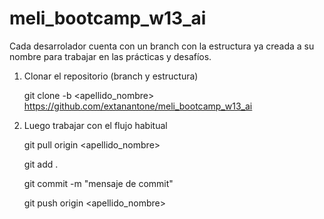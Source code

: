 # meli_bootcamp_w13_ai

Cada desarrolador cuenta con un branch con la estructura ya creada a su nombre para trabajar en las prácticas y desafíos.

1. Clonar el repositorio (branch y estructura)
   
   git clone -b <apellido_nombre> https://github.com/extanantone/meli_bootcamp_w13_ai
   
2. Luego trabajar con el flujo habitual 

   git pull origin <apellido_nombre>
   
   git add .
   
   git commit -m "mensaje de commit" 
   
   git push origin <apellido_nombre>
